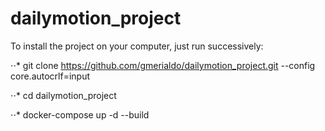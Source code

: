 # dailymotion_project

To install the project on your computer, just run successively:

⋅⋅* git clone https://github.com/gmerialdo/dailymotion_project.git --config core.autocrlf=input

⋅⋅* cd dailymotion_project

⋅⋅* docker-compose up -d --build
